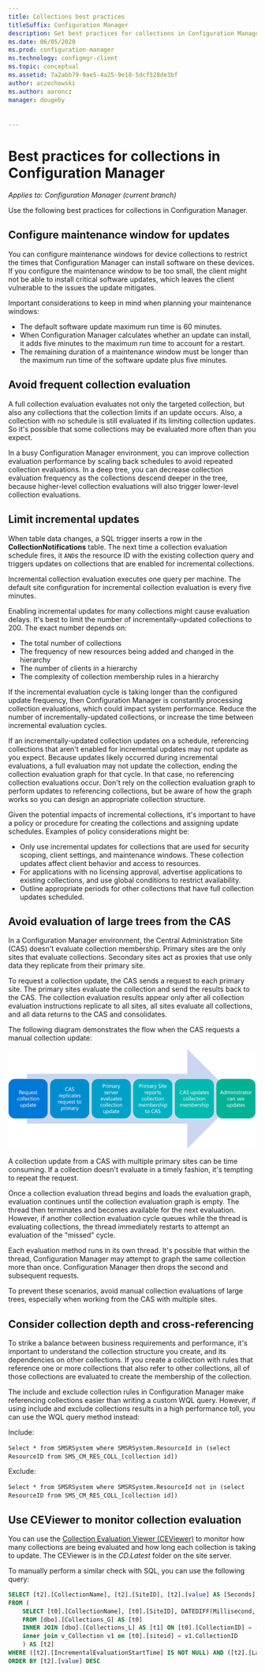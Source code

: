 ```yaml
---
title: Collections best practices
titleSuffix: Configuration Manager
description: Get best practices for collections in Configuration Manager.
ms.date: 06/05/2020
ms.prod: configuration-manager
ms.technology: configmgr-client
ms.topic: conceptual
ms.assetid: 7a2abb79-9ae5-4a25-9e18-5dcf528de3bf
author: aczechowski
ms.author: aaroncz
manager: dougeby


---
```


# Best practices for collections in Configuration Manager

*Applies to: Configuration Manager (current branch)*

Use the following best practices for collections in Configuration Manager.  

## Configure maintenance window for updates

You can configure maintenance windows for device collections to restrict the times that Configuration Manager can install software on these devices. If you configure the maintenance window to be too small, the client might not be able to install critical software updates, which leaves the client vulnerable to the issues the update mitigates.

Important considerations to keep in mind when planning your maintenance windows:

- The default software update maximum run time is 60 minutes.
- When Configuration Manager calculates whether an update can install, it adds five minutes to the maximum run time to account for a restart.
- The remaining duration of a maintenance window must be longer than the maximum run time of the software update plus five minutes.

## Avoid frequent collection evaluation

A full collection evaluation evaluates not only the targeted collection, but also any collections that the collection limits if an update occurs. Also, a collection with no schedule is still evaluated if its limiting collection updates. So it's possible that some collections may be evaluated more often than you expect.

In a busy Configuration Manager environment, you can improve collection evaluation performance by scaling back schedules to avoid repeated collection evaluations. In a deep tree, you can decrease collection evaluation frequency as the collections descend deeper in the tree, because higher-level collection evaluations will also trigger lower-level collection evaluations.

## <a name="bkmk_incremental"></a> Limit incremental updates

When table data changes, a SQL trigger inserts a row in the **CollectionNotifications** table. The next time a collection evaluation schedule fires, it `AND`s the resource ID with the existing collection query and triggers updates on collections that are enabled for incremental collections.

Incremental collection evaluation executes one query per machine. The default site configuration for incremental collection evaluation is every five minutes.

Enabling incremental updates for many collections might cause evaluation delays. It's best to limit the number of incrementally-updated collections to 200. The exact number depends on:

- The total number of collections
- The frequency of new resources being added and changed in the hierarchy
- The number of clients in a hierarchy
- The complexity of collection membership rules in a hierarchy

If the incremental evaluation cycle is taking longer than the configured update frequency, then Configuration Manager is constantly processing collection evaluations, which could impact system performance. Reduce the number of incrementally-updated collections, or increase the time between incremental evaluation cycles.

If an incrementally-updated collection updates on a schedule, referencing collections that aren't enabled for incremental updates may not update as you expect. Because updates likely occurred during incremental evaluations, a full evaluation may not update the collection, ending the collection evaluation graph for that cycle. In that case, no referencing collection evaluations occur. Don't rely on the collection evaluation graph to perform updates to referencing collections, but be aware of how the graph works so you can design an appropriate collection structure.

Given the potential impacts of incremental collections, it's important to have a policy or procedure for creating the collections and assigning update schedules. Examples of policy considerations might be:

- Only use incremental updates for collections that are used for security scoping, client settings, and maintenance windows. These collection updates affect client behavior and access to resources.
- For applications with no licensing approval, advertise applications to existing collections, and use global conditions to restrict availability.
- Outline appropriate periods for other collections that have full collection updates scheduled.

## Avoid evaluation of large trees from the CAS

In a Configuration Manager environment, the Central Administration Site (CAS) doesn't evaluate collection membership. Primary sites are the only sites that evaluate collections. Secondary sites act as proxies that use only data they replicate from their primary site.

To request a collection update, the CAS sends a request to each primary site. The primary sites evaluate the collection and send the results back to the CAS. The collection evaluation results appear only after all collection evaluation instructions replicate to all sites, all sites evaluate all collections, and all data returns to the CAS and consolidates.

The following diagram demonstrates the flow when the CAS requests a manual collection update:

![Manual collection update from a CAS](media/manual-collection-update-from-cas.png)

A collection update from a CAS with multiple primary sites can be time consuming. If a collection doesn't evaluate in a timely fashion, it's tempting to repeat the request.

Once a collection evaluation thread begins and loads the evaluation graph, evaluation continues until the collection evaluation graph is empty. The thread then terminates and becomes available for the next evaluation. However, if another collection evaluation cycle queues while the thread is evaluating collections, the thread immediately restarts to attempt an evaluation of the "missed" cycle.

Each evaluation method runs in its own thread. It's possible that within the thread, Configuration Manager may attempt to graph the same collection more than once. Configuration Manager then drops the second and subsequent requests.

To prevent these scenarios, avoid manual collection evaluations of large trees, especially when working from the CAS with multiple sites.

## Consider collection depth and cross-referencing

To strike a balance between business requirements and performance, it's important to understand the collection structure you create, and its dependencies on other collections. If you create a collection with rules that reference one or more collections that also refer to other collections, all of those collections are evaluated to create the membership of the collection.

The include and exclude collection rules in Configuration Manager make referencing collections easier than writing a custom WQL query. However, if using include and exclude collections results in a high performance toll, you can use the WQL query method instead:

Include:

`Select * from SMSRSystem where SMSRSystem.ResourceId in (select ResourceID from SMS_CM_RES_COLL_[collection id])`

Exclude:

`Select * from SMSRSystem where SMSRSystem.ResourceId not in (select ResourceID from SMS_CM_RES_COLL_[collection id])`

## Use CEViewer to monitor collection evaluation

You can use the [Collection Evaluation Viewer (CEViewer)](https://docs.microsoft.com/mem/configmgr/core/support/ceviewer) to monitor how many collections are being evaluated and how long each collection is taking to update. The CEViewer is in the *CD.Latest* folder on the site server.

To manually perform a similar check with SQL, you can use the following query:

```sql
SELECT [t2].[CollectionName], [t2].[SiteID], [t2].[value] AS [Seconds], [t2].[LastIncrementalRefreshTime], [t2].[IncrementalMemberChanges] AS [IncChanges], [t2].[LastMemberChangeTime] AS [MemberChangeTime]
FROM (
    SELECT [t0].[CollectionName], [t0].[SiteID], DATEDIFF(Millisecond, [t1].[IncrementalEvaluationStartTime], [t1].[LastIncrementalRefreshTime]) * 0.001 AS [value], [t1].[LastIncrementalRefreshTime], [t1].[IncrementalMemberChanges], [t1].[LastMemberChangeTime], [t1].[IncrementalEvaluationStartTime], v1.[RefreshType]
    FROM [dbo].[Collections_G] AS [t0]
    INNER JOIN [dbo].[Collections_L] AS [t1] ON [t0].[CollectionID] = [t1].[CollectionID]
    inner join v_Collection v1 on [t0].[siteid] = v1.CollectionID
    ) AS [t2]
WHERE ([t2].[IncrementalEvaluationStartTime] IS NOT NULL) AND ([t2].[LastIncrementalRefreshTime] IS NOT NULL) and (refreshtype='4' or refreshtype='6')
ORDER BY [t2].[value] DESC
```


